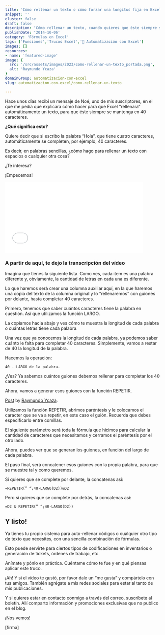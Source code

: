 ```yaml
---
title: 'Cómo rellenar un texto o cómo forzar una longitud fija en Excel (Vídeo)'
snippet: ''
cluster: false
draft: false 
description: 'Cómo rellenar un texto, cuando quieres que éste siempre se mantenga en una cantidad fija de caracteres. ¿Te interesa? ¡Empecemos!'
publishDate: '2014-10-06'
category: 'Fórmulas en Excel'
tags: ['Funciones','Trucos Excel','🤖 Automatización con Excel']
images: []
resources: 
- name: 'featured-image'
image: {
  src: '/src/assets/images/2023/como-rellenar-un-texto_portada.png',
  alt: 'Raymundo Ycaza'
}
domainGroup: automatizacion-con-excel
slug: automatizacion-con-excel/como-rellenar-un-texto

---
```


Hace unos días recibí un mensaje de Noé, uno de mis suscriptores, en el que me pedía que explicara cómo hacer para que Excel “rellenara” automáticamente un texto, para que éste siempre se mantenga en 40 caracteres.

**¿Qué significa esto?**

Quiere decir que si escribo la palabra “Hola”, que tiene cuatro caracteres, automáticamente se completen, por ejemplo, 40 caracteres.

Es decir, en palabras sencillas, ¿cómo hago para rellenar un texto con espacios o cualquier otra cosa?

¿Te interesa?

¡Empecemos!

<iframe width="450" height="230" src="//www.youtube.com/embed/V3WyFF8T8M4?modestbranding=1&amp;autohide=1&amp;showinfo=0" frameborder="0" allowfullscreen></iframe>

### A partir de aquí, te dejo la transcripción del vídeo

Imagina que tienes la siguiente lista. Como ves, cada item es una palabra diferente y, obviamente, la cantidad de letras en cada una es diferente.

Lo que haremos será crear una columna auxiliar aquí, en la que haremos una copia del texto de la columna original y lo “rellenaremos” con guiones por delante, hasta completar 40 caracteres.

Primero, tenemos que saber cuántos caracteres tiene la palabra en cuestión. Así que utilizamos la función LARGO.

La copiamos hacia abajo y ves cómo te muestra la longitud de cada palabra o cuántas letras tiene cada palabra.

Una vez que ya conocemos la longitud de cada palabra, ya podemos saber cuánto le falta para completar 40 caracteres. Simplemente, vamos a restar de 40 la longitud de la palabra.

Hacemos la operación:

```
40 - LARGO de la palabra.
```

¿Ves? Ya sabemos cuántos guiones debemos rellenar para completar los 40 caracteres.

Ahora, vamos a generar esos guiones con la función REPETIR.

<script>(function(d, s, id) { var js, fjs = d.getElementsByTagName(s)[0]; if (d.getElementById(id)) return; js = d.createElement(s); js.id = id; js.src = "//connect.facebook.net/en_US/all.js#xfbml=1"; fjs.parentNode.insertBefore(js, fjs); }(document, 'script', 'facebook-jssdk'));</script>

[Post](https://www.facebook.com/raymundo.ycaza/posts/720926877980154) by [Raymundo Ycaza](https://www.facebook.com/raymundo.ycaza).

Utilizamos la función REPETIR, abrimos paréntesis y le colocamos el caracter que se va a repetir, en este caso el guión. Recuerda que debes especificarlo entre comillas.

El siguiente parámetro será toda la fórmula que hicimos para calcular la cantidad de caracteres que necesitamos y cerramos el paréntesis por el otro lado.

Ahora, puedes ver que se generan los guiones, en función del largo de cada palabra.

El paso final, será concatener esos guiones con la propia palabra, para que se muestre tal y como queremos.

Si quieres que se complete por delante, la concatenas así:

```
=REPETIR(” “;40-LARGO(D2))&D2
```

Pero si quieres que se complete por detrás, la concatenas así:

```
=D2 & REPETIR(” “;40-LARGO(D2))
```

## [](#y-listo)Y listo!

Ya tienes tu propio sistema para auto-rellenar códigos o cualquier otro tipo de texto que necesites, con una sencilla combinación de fórmulas.

Esto puede servirte para ciertos tipos de codificaciones en inventarios o generación de tickets, órdenes de trabajo, etc.

Anímate y pónlo en práctica. Cuéntame cómo te fue y en qué piensas aplicar este truco.

¡Ah! Y si el vídeo te gustó, por favor dale un “me gusta” y compártelo con tus amigos. También agrégate a mis redes sociales para estar al tanto de mis publicaciones.

Y si quieres estar en contacto conmigo a través del correo, suscríbete al boletín. Allí comparto información y promociones exclusivas que no publico en el blog.

¡Nos vemos!

\[firma\]
